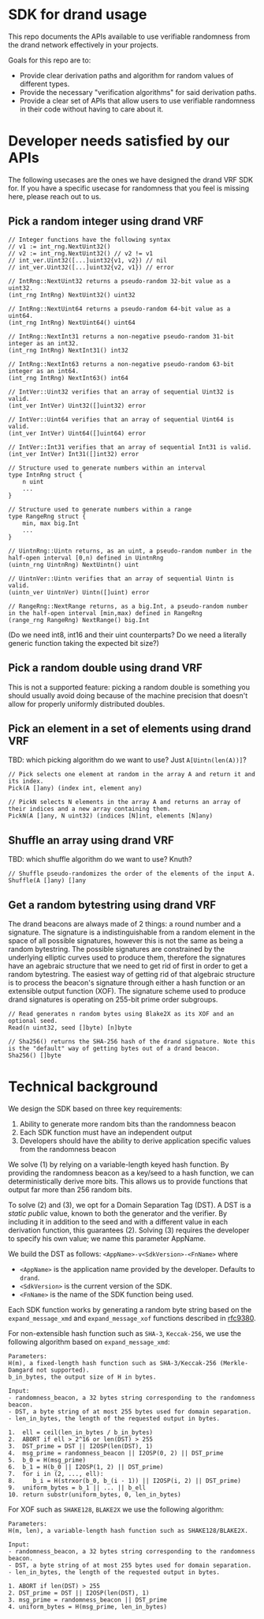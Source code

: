 # SDK for drand usage

This repo documents the APIs available to use verifiable randomness from the drand network effectively in your projects.

Goals for this repo are to:
 - Provide clear derivation paths and algorithm for random values of different types.
 - Provide the necessary "verification algorithms" for said derivation paths.
 - Provide a clear set of APIs that allow users to use verifiable randomness in their code without having to care about it.


# Developer needs satisfied by our APIs

The following usecases are the ones we have designed the drand VRF SDK for.
If you have a specific usecase for randomness that you feel is missing here, please reach out to us.

## Pick a random integer using drand VRF

```
// Integer functions have the following syntax
// v1 := int_rng.NextUint32()
// v2 := int_rng.NextUint32() // v2 != v1
// int_ver.Uint32([...]uint32{v1, v2}) // nil
// int_ver.Uint32([...]uint32{v2, v1}) // error

// IntRng::NextUint32 returns a pseudo-random 32-bit value as a uint32.
(int_rng IntRng) NextUint32() uint32

// IntRng::NextUint64 returns a pseudo-random 64-bit value as a uint64.
(int_rng IntRng) NextUint64() uint64

// IntRng::NextInt31 returns a non-negative pseudo-random 31-bit integer as an int32.
(int_rng IntRng) NextInt31() int32

// IntRng::NextInt63 returns a non-negative pseudo-random 63-bit integer as an int64.
(int_rng IntRng) NextInt63() int64

// IntVer::Uint32 verifies that an array of sequential Uint32 is valid.
(int_ver IntVer) Uint32([]uint32) error

// IntVer::Uint64 verifies that an array of sequential Uint64 is valid.
(int_ver IntVer) Uint64([]uint64) error

// IntVer::Int31 verifies that an array of sequential Int31 is valid.
(int_ver IntVer) Int31([]int32) error

// Structure used to generate numbers within an interval
type IntnRng struct {
    n uint
    ...
}

// Structure used to generate numbers within a range
type RangeRng struct {
    min, max big.Int
    ...
}

// UintnRng::Uintn returns, as an uint, a pseudo-random number in the half-open interval [0,n) defined in UintnRng
(uintn_rng UintnRng) NextUintn() uint

// UintnVer::Uintn verifies that an array of sequential Uintn is valid.
(uintn_ver UintnVer) Uintn([]uint) error

// RangeRng::NextRange returns, as a big.Int, a pseudo-random number in the half-open interval [min,max) defined in RangeRng
(range_rng RangeRng) NextRange() big.Int
```
(Do we need int8, int16 and their uint counterparts? Do we need a literally generic function taking the expected bit size?)

## Pick a random double using drand VRF

This is not a supported feature: picking a random double is something you should usually avoid doing because of the machine precision that doesn't allow for properly uniformly distributed doubles.

## Pick an element in a set of elements using drand VRF

TBD: which picking algorithm do we want to use? Just `A[Uintn(len(A))]`?

```
// Pick selects one element at random in the array A and return it and its index.
Pick(A []any) (index int, element any)

// PickN selects N elements in the array A and returns an array of their indices and a new array containing them.
PickN(A []any, N uint32) (indices [N]int, elements [N]any)
```


## Shuffle an array using drand VRF

TBD: which shuffle algorithm do we want to use? Knuth?

```
// Shuffle pseudo-randomizes the order of the elements of the input A.
Shuffle(A []any) []any
```


## Get a random bytestring using drand VRF

The drand beacons are always made of 2 things: a round number and a signature.
The signature is a indistinguishable from a random element in the space of all possible signatures, however this is not the same as being a random bytestring.
The possible signatures are constrained by the underlying elliptic curves used to produce them, therefore the signatures have an agebraic structure that we need to get rid of first in order to get a random bytestring.
The easiest way of getting rid of that algebraic structure is to process the beacon's signature through either a hash function or an extensible output function (XOF).
The signature scheme used to produce drand signatures is operating on 255-bit prime order subgroups.

```
// Read generates n random bytes using Blake2X as its XOF and an optional seed.
Read(n uint32, seed []byte) [n]byte

// Sha256() returns the SHA-256 hash of the drand signature. Note this is the "default" way of getting bytes out of a drand beacon.
Sha256() []byte

```

# Technical background
We design the SDK based on three key requirements: 
 1. Ability to generate more random bits than the randomness beacon
 1. Each SDK function must have an independent output
 1. Developers should have the ability to derive application specific values from the randomness beacon

We solve (1) by relying on a variable-length keyed hash function. By providing the randomness beacon as a key/seed to a hash function, we can deterministically derive more bits. This allows us to provide functions that output far more than 256 random bits.

To solve (2) and (3), we opt for a Domain Separation Tag (DST). A DST is a *static public* value, known to both the generator and the verifier. By including it in addition to the seed and with a different value in each derivation function, this guarantees (2). Solving (3) requires the developer to specify his own value; we name this parameter AppName.

We build the DST as follows: `<AppName>-v<SdkVersion>-<FnName>` where 
 - `<AppName>` is the application name provided by the developer. Defaults to `drand`.
 - `<SdkVersion>` is the current version of the SDK.
 - `<FnName>` is the name of the SDK function being used.

Each SDK function works by generating a random byte string based on the `expand_message_xmd` and `expand_message_xof` functions described in [rfc9380](https://datatracker.ietf.org/doc/html/rfc9380#name-expand_message_xmd). 

For non-extensible hash function such as `SHA-3`, `Keccak-256`, we use the following algorithm based on `expand_message_xmd`:
```
Parameters:
H(m), a fixed-length hash function such as SHA-3/Keccak-256 (Merkle-Damgard not supported).
b_in_bytes, the output size of H in bytes.

Input:
- randomness_beacon, a 32 bytes string corresponding to the randomness beacon.
- DST, a byte string of at most 255 bytes used for domain separation.
- len_in_bytes, the length of the requested output in bytes.

1.  ell = ceil(len_in_bytes / b_in_bytes)
2.  ABORT if ell > 2^16 or len(DST) > 255
3.  DST_prime = DST || I2OSP(len(DST), 1)
4.  msg_prime = randomness_beacon || I2OSP(0, 2) || DST_prime
5.  b_0 = H(msg_prime)
6.  b_1 = H(b_0 || I2OSP(1, 2) || DST_prime)
7.  for i in (2, ..., ell):
8.     b_i = H(strxor(b_0, b_(i - 1)) || I2OSP(i, 2) || DST_prime)
9.  uniform_bytes = b_1 || ... || b_ell
10. return substr(uniform_bytes, 0, len_in_bytes)
```

For XOF such as `SHAKE128`, `BLAKE2X` we use the following algorithm: 
```
Parameters:
H(m, len), a variable-length hash function such as SHAKE128/BLAKE2X.

Input:
- randomness_beacon, a 32 bytes string corresponding to the randomness beacon.
- DST, a byte string of at most 255 bytes used for domain separation.
- len_in_bytes, the length of the requested output in bytes.

1. ABORT if len(DST) > 255
2. DST_prime = DST || I2OSP(len(DST), 1)
3. msg_prime = randomness_beacon || DST_prime
4. uniform_bytes = H(msg_prime, len_in_bytes)
```
